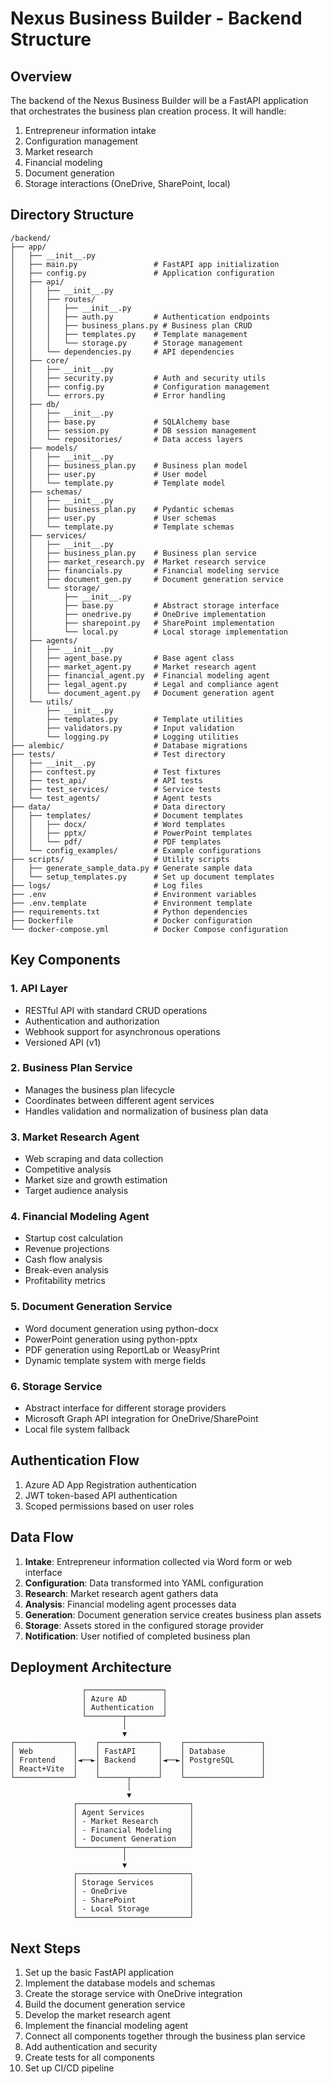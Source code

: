 # Nexus Business Builder - Backend Structure

## Overview
The backend of the Nexus Business Builder will be a FastAPI application that orchestrates the business plan creation process. It will handle:

1. Entrepreneur information intake
2. Configuration management
3. Market research
4. Financial modeling
5. Document generation
6. Storage interactions (OneDrive, SharePoint, local)

## Directory Structure

```
/backend/
├── app/
│   ├── __init__.py
│   ├── main.py                 # FastAPI app initialization
│   ├── config.py               # Application configuration
│   ├── api/
│   │   ├── __init__.py
│   │   ├── routes/
│   │   │   ├── __init__.py
│   │   │   ├── auth.py         # Authentication endpoints
│   │   │   ├── business_plans.py # Business plan CRUD
│   │   │   ├── templates.py    # Template management
│   │   │   └── storage.py      # Storage management
│   │   └── dependencies.py     # API dependencies
│   ├── core/
│   │   ├── __init__.py
│   │   ├── security.py         # Auth and security utils
│   │   ├── config.py           # Configuration management
│   │   └── errors.py           # Error handling
│   ├── db/
│   │   ├── __init__.py
│   │   ├── base.py             # SQLAlchemy base
│   │   ├── session.py          # DB session management
│   │   └── repositories/       # Data access layers
│   ├── models/
│   │   ├── __init__.py
│   │   ├── business_plan.py    # Business plan model
│   │   ├── user.py             # User model
│   │   └── template.py         # Template model
│   ├── schemas/
│   │   ├── __init__.py
│   │   ├── business_plan.py    # Pydantic schemas
│   │   ├── user.py             # User schemas
│   │   └── template.py         # Template schemas
│   ├── services/
│   │   ├── __init__.py
│   │   ├── business_plan.py    # Business plan service
│   │   ├── market_research.py  # Market research service
│   │   ├── financials.py       # Financial modeling service
│   │   ├── document_gen.py     # Document generation service
│   │   └── storage/
│   │       ├── __init__.py
│   │       ├── base.py         # Abstract storage interface
│   │       ├── onedrive.py     # OneDrive implementation
│   │       ├── sharepoint.py   # SharePoint implementation
│   │       └── local.py        # Local storage implementation
│   ├── agents/
│   │   ├── __init__.py
│   │   ├── agent_base.py       # Base agent class
│   │   ├── market_agent.py     # Market research agent
│   │   ├── financial_agent.py  # Financial modeling agent
│   │   ├── legal_agent.py      # Legal and compliance agent
│   │   └── document_agent.py   # Document generation agent
│   └── utils/
│       ├── __init__.py
│       ├── templates.py        # Template utilities
│       ├── validators.py       # Input validation
│       └── logging.py          # Logging utilities
├── alembic/                    # Database migrations
├── tests/                      # Test directory
│   ├── __init__.py
│   ├── conftest.py             # Test fixtures
│   ├── test_api/               # API tests
│   ├── test_services/          # Service tests
│   └── test_agents/            # Agent tests
├── data/                       # Data directory
│   ├── templates/              # Document templates
│   │   ├── docx/               # Word templates
│   │   ├── pptx/               # PowerPoint templates
│   │   └── pdf/                # PDF templates
│   └── config_examples/        # Example configurations
├── scripts/                    # Utility scripts
│   ├── generate_sample_data.py # Generate sample data
│   └── setup_templates.py      # Set up document templates
├── logs/                       # Log files
├── .env                        # Environment variables
├── .env.template               # Environment template
├── requirements.txt            # Python dependencies
├── Dockerfile                  # Docker configuration
└── docker-compose.yml          # Docker Compose configuration
```

## Key Components

### 1. API Layer
- RESTful API with standard CRUD operations
- Authentication and authorization
- Webhook support for asynchronous operations
- Versioned API (v1)

### 2. Business Plan Service
- Manages the business plan lifecycle
- Coordinates between different agent services
- Handles validation and normalization of business plan data

### 3. Market Research Agent
- Web scraping and data collection
- Competitive analysis
- Market size and growth estimation
- Target audience analysis

### 4. Financial Modeling Agent
- Startup cost calculation
- Revenue projections
- Cash flow analysis
- Break-even analysis
- Profitability metrics

### 5. Document Generation Service
- Word document generation using python-docx
- PowerPoint generation using python-pptx
- PDF generation using ReportLab or WeasyPrint
- Dynamic template system with merge fields

### 6. Storage Service
- Abstract interface for different storage providers
- Microsoft Graph API integration for OneDrive/SharePoint
- Local file system fallback

## Authentication Flow

1. Azure AD App Registration authentication
2. JWT token-based API authentication
3. Scoped permissions based on user roles

## Data Flow

1. **Intake**: Entrepreneur information collected via Word form or web interface
2. **Configuration**: Data transformed into YAML configuration
3. **Research**: Market research agent gathers data
4. **Analysis**: Financial modeling agent processes data
5. **Generation**: Document generation service creates business plan assets
6. **Storage**: Assets stored in the configured storage provider
7. **Notification**: User notified of completed business plan

## Deployment Architecture

```
                ┌─────────────────┐
                │ Azure AD        │
                │ Authentication  │
                └────────┬────────┘
                         │
                         ▼
┌─────────────┐    ┌─────────────┐    ┌─────────────────┐
│ Web         │    │ FastAPI     │    │ Database        │
│ Frontend    │◄──►│ Backend     │◄──►│ PostgreSQL      │
│ React+Vite  │    │             │    │                 │
└─────────────┘    └──────┬──────┘    └─────────────────┘
                          │
                          ▼
              ┌─────────────────────────┐
              │ Agent Services          │
              │ - Market Research       │
              │ - Financial Modeling    │
              │ - Document Generation   │
              └──────────┬──────────────┘
                         │
                         ▼
              ┌─────────────────────────┐
              │ Storage Services        │
              │ - OneDrive              │
              │ - SharePoint            │
              │ - Local Storage         │
              └─────────────────────────┘
```

## Next Steps

1. Set up the basic FastAPI application
2. Implement the database models and schemas
3. Create the storage service with OneDrive integration
4. Build the document generation service
5. Develop the market research agent
6. Implement the financial modeling agent
7. Connect all components together through the business plan service
8. Add authentication and security
9. Create tests for all components
10. Set up CI/CD pipeline 